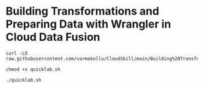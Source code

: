 # Building Transformations and Preparing Data with Wrangler in Cloud Data Fusion

```
curl -LO raw.githubusercontent.com/varmakollu/CloudSkill/main/Building%20Transformations%20and%20Preparing%20Data%20with%20Wrangler%20in%20Cloud%20Data%20Fusion/quicklab.sh

chmod +x quicklab.sh

./quicklab.sh

```
